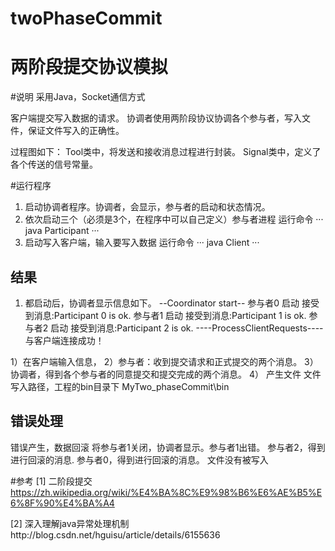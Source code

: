 # twoPhaseCommit
# 两阶段提交协议模拟

#说明
采用Java，Socket通信方式

客户端提交写入数据的请求。
协调者使用两阶段协议协调各个参与者，写入文件，保证文件写入的正确性。

过程图如下：
Tool类中，将发送和接收消息过程进行封装。
Signal类中，定义了各个传送的信号常量。

#运行程序
1. 启动协调者程序。协调者，会显示，参与者的启动和状态情况。
2. 依次启动三个（必须是3个，在程序中可以自己定义）参与者进程
运行命令
···
java Participant
···
3. 启动写入客户端，输入要写入数据
运行命令
···
java Client
···

## 结果
1)	都启动后，协调者显示信息如下。
--Coordinator start--
参与者0 启动
接受到消息:Participant 0 is ok.
参与者1 启动
接受到消息:Participant 1 is ok.
参与者2 启动
接受到消息:Participant 2 is ok.
----ProcessClientRequests----
与客户端连接成功！

1）在客户端输入信息，
2）参与者：收到提交请求和正式提交的两个消息。
3）协调者，得到各个参与者的同意提交和提交完成的两个消息。
4） 产生文件
文件写入路径，工程的bin目录下 MyTwo_phaseCommit\bin

## 错误处理
错误产生，数据回滚
将参与者1关闭，协调者显示。参与者1出错。
参与者2，得到进行回滚的消息.
参与者0，得到进行回滚的消息。
文件没有被写入

#参考
[1] 二阶段提交 https://zh.wikipedia.org/wiki/%E4%BA%8C%E9%98%B6%E6%AE%B5%E6%8F%90%E4%BA%A4

[2] 深入理解java异常处理机制http://blog.csdn.net/hguisu/article/details/6155636







